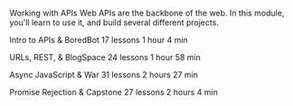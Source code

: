 Working with APIs
Web APIs are the backbone of the web. In this module, you'll learn to use it, and build several different projects.

Intro to APIs & BoredBot
17 lessons
1 hour 4 min


URLs, REST, & BlogSpace
24 lessons
1 hour 58 min


Async JavaScript & War
31 lessons
2 hours 27 min


Promise Rejection & Capstone
27 lessons
2 hours 4 min